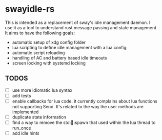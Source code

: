 # swayidle-rs

This is intended as a replacement of sway's idle management daemon. I use it as a tool to understand rust message passing and state management. It aims to have the following goals:

- automatic setup of xdg config folder
- lua scripting to define idle management with a lua config
- automatic script reloading
- handling of AC and battery based idle timeouts
- screen locking with systemd locking


## TODOS

- [ ] use more idiomatic lua syntax
- [ ] add tests
- [ ] enable callbacks for lua code. it currently complains about lua functions not supporting Send. It's related to the way the user methods are implemented
- [ ] duplicate state information
- [ ] find a way to remove the std::thread::spawn that used within the lua thread to run_once
- [ ] add idle hints
